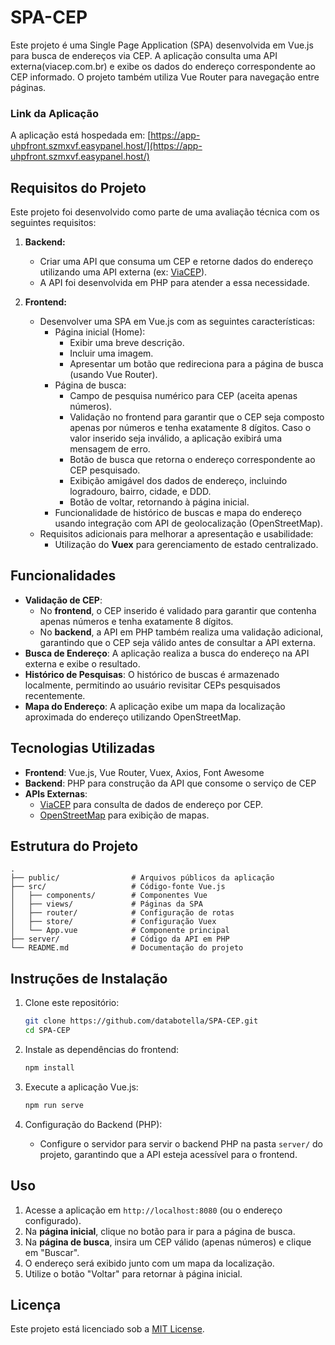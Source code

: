 # SPA-CEP

Este projeto é uma Single Page Application (SPA) desenvolvida em Vue.js para busca de endereços via CEP. A aplicação consulta uma API externa(viacep.com.br) e exibe os dados do endereço correspondente ao CEP informado. O projeto também utiliza Vue Router para navegação entre páginas.

### Link da Aplicação
A aplicação está hospedada em: [https://app-uhpfront.szmxvf.easypanel.host/](https://app-uhpfront.szmxvf.easypanel.host/)

## Requisitos do Projeto

Este projeto foi desenvolvido como parte de uma avaliação técnica com os seguintes requisitos:

1. **Backend:**
   - Criar uma API que consuma um CEP e retorne dados do endereço utilizando uma API externa (ex: [ViaCEP](https://viacep.com.br/)).
   - A API foi desenvolvida em PHP para atender a essa necessidade.

2. **Frontend:**
   - Desenvolver uma SPA em Vue.js com as seguintes características:
     - Página inicial (Home):
       - Exibir uma breve descrição.
       - Incluir uma imagem.
       - Apresentar um botão que redireciona para a página de busca (usando Vue Router).
     - Página de busca:
       - Campo de pesquisa numérico para CEP (aceita apenas números).
       - Validação no frontend para garantir que o CEP seja composto apenas por números e tenha exatamente 8 dígitos. Caso o valor inserido seja inválido, a aplicação exibirá uma mensagem de erro.
       - Botão de busca que retorna o endereço correspondente ao CEP pesquisado.
       - Exibição amigável dos dados de endereço, incluindo logradouro, bairro, cidade, e DDD.
       - Botão de voltar, retornando à página inicial.
     - Funcionalidade de histórico de buscas e mapa do endereço usando integração com API de geolocalização (OpenStreetMap).
   - Requisitos adicionais para melhorar a apresentação e usabilidade:
     - Utilização do **Vuex** para gerenciamento de estado centralizado.

## Funcionalidades

- **Validação de CEP**: 
  - No **frontend**, o CEP inserido é validado para garantir que contenha apenas números e tenha exatamente 8 dígitos.
  - No **backend**, a API em PHP também realiza uma validação adicional, garantindo que o CEP seja válido antes de consultar a API externa.
- **Busca de Endereço**: A aplicação realiza a busca do endereço na API externa e exibe o resultado.
- **Histórico de Pesquisas**: O histórico de buscas é armazenado localmente, permitindo ao usuário revisitar CEPs pesquisados recentemente.
- **Mapa do Endereço**: A aplicação exibe um mapa da localização aproximada do endereço utilizando OpenStreetMap.
  
## Tecnologias Utilizadas

- **Frontend**: Vue.js, Vue Router, Vuex, Axios, Font Awesome
- **Backend**: PHP para construção da API que consome o serviço de CEP
- **APIs Externas**:
  - [ViaCEP](https://viacep.com.br/) para consulta de dados de endereço por CEP.
  - [OpenStreetMap](https://www.openstreetmap.org/) para exibição de mapas.

## Estrutura do Projeto

```plaintext
.
├── public/                # Arquivos públicos da aplicação
├── src/                   # Código-fonte Vue.js
│   ├── components/        # Componentes Vue
│   ├── views/             # Páginas da SPA
│   ├── router/            # Configuração de rotas
│   ├── store/             # Configuração Vuex
│   └── App.vue            # Componente principal
├── server/                # Código da API em PHP
└── README.md              # Documentação do projeto
```

## Instruções de Instalação

1. Clone este repositório:
   ```bash
   git clone https://github.com/databotella/SPA-CEP.git
   cd SPA-CEP
   ```

2. Instale as dependências do frontend:
   ```bash
   npm install
   ```

3. Execute a aplicação Vue.js:
   ```bash
   npm run serve
   ```

4. Configuração do Backend (PHP):
   - Configure o servidor para servir o backend PHP na pasta `server/` do projeto, garantindo que a API esteja acessível para o frontend.

## Uso

1. Acesse a aplicação em `http://localhost:8080` (ou o endereço configurado).
2. Na **página inicial**, clique no botão para ir para a página de busca.
3. Na **página de busca**, insira um CEP válido (apenas números) e clique em "Buscar".
4. O endereço será exibido junto com um mapa da localização.
5. Utilize o botão "Voltar" para retornar à página inicial.

## Licença

Este projeto está licenciado sob a [MIT License](LICENSE).
